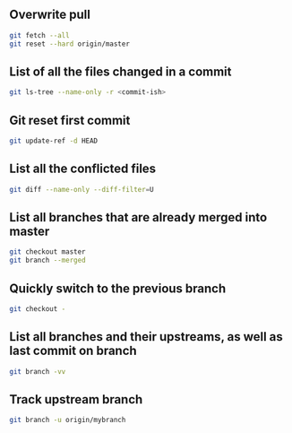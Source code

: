 ## Overwrite pull

```sh
git fetch --all
git reset --hard origin/master
```

## List of all the files changed in a commit

```sh
git ls-tree --name-only -r <commit-ish>
```

## Git reset first commit

```sh
git update-ref -d HEAD
```

## List all the conflicted files

```sh
git diff --name-only --diff-filter=U
```

## List all branches that are already merged into master

```sh
git checkout master
git branch --merged
```

## Quickly switch to the previous branch

```sh
git checkout -
```

## List all branches and their upstreams, as well as last commit on branch

```sh
git branch -vv
```

## Track upstream branch

```sh
git branch -u origin/mybranch
```